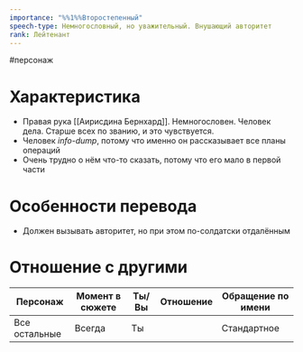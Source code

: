 ```yaml
---
importance: "%%1%%Второстепенный"
speech-type: Немногословный, но уважительный. Внушающий авторитет
rank: Лейтенант
---
```

#персонаж
# Характеристика

- Правая рука [[Аирисдина Бернхард]]. Немногословен. Человек дела. Старше всех по званию, и это чувствуется.
- Человек *info-dump*, потому что именно он рассказывает все планы операций
- Очень трудно о нём что-то сказать, потому что его мало в первой части

# Особенности перевода
- Должен вызывать авторитет, но при этом по-солдатски отдалённым

# Отношение с другими
| Персонаж      | Момент в сюжете | Ты/Вы | Отношение | Обращение по имени |
| ------------- | --------------- | ----- | --------- | ------------------ |
| Все остальные | Всегда          | Ты    |           | Стандартное        |
